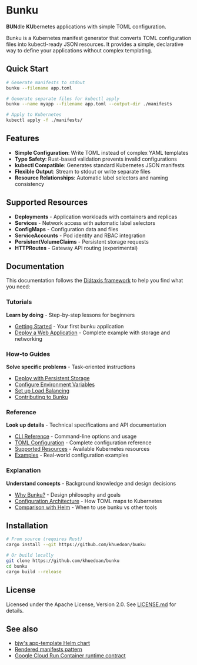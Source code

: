 # Bunku

**BUN**dle **KU**bernetes applications with simple TOML configuration.

Bunku is a Kubernetes manifest generator that converts TOML configuration files into
kubectl-ready JSON resources. It provides a simple, declarative way to define your
applications without complex templating.

## Quick Start

```bash
# Generate manifests to stdout
bunku --filename app.toml

# Generate separate files for kubectl apply
bunku --name myapp --filename app.toml --output-dir ./manifests

# Apply to Kubernetes
kubectl apply -f ./manifests/
```

## Features

- **Simple Configuration**: Write TOML instead of complex YAML templates
- **Type Safety**: Rust-based validation prevents invalid configurations
- **kubectl Compatible**: Generates standard Kubernetes JSON manifests
- **Flexible Output**: Stream to stdout or write separate files
- **Resource Relationships**: Automatic label selectors and naming consistency

## Supported Resources

- **Deployments** - Application workloads with containers and replicas
- **Services** - Network access with automatic label selectors
- **ConfigMaps** - Configuration data and files
- **ServiceAccounts** - Pod identity and RBAC integration
- **PersistentVolumeClaims** - Persistent storage requests
- **HTTPRoutes** - Gateway API routing (experimental)

## Documentation

This documentation follows the [Diátaxis framework](https://diataxis.fr/) to help
you find what you need:

### Tutorials

**Learn by doing** - Step-by-step lessons for beginners

- [Getting Started](tutorials/getting-started.md) - Your first bunku application
- [Deploy a Web Application](tutorials/deploy-web-application.md) - Complete
  example with storage and networking

### How-to Guides

**Solve specific problems** - Task-oriented instructions

- [Deploy with Persistent Storage](how-to-guides/deploy-with-storage.md)
- [Configure Environment Variables](how-to-guides/configure-environment.md)
- [Set up Load Balancing](how-to-guides/setup-load-balancing.md)
- [Contributing to Bunku](how-to-guides/contributing/)

### Reference

**Look up details** - Technical specifications and API documentation

- [CLI Reference](reference/cli.md) - Command-line options and usage
- [TOML Configuration](reference/toml-config.md) - Complete configuration reference
- [Supported Resources](reference/supported-resources.md) - Available Kubernetes
  resources
- [Examples](reference/examples.md) - Real-world configuration examples

### Explanation

**Understand concepts** - Background knowledge and design decisions

- [Why Bunku?](explanation/why-bunku.md) - Design philosophy and goals
- [Configuration Architecture](explanation/configuration-architecture.md) - How TOML
  maps to Kubernetes
- [Comparison with Helm](explanation/vs-helm.md) - When to use bunku vs other tools

## Installation

```bash
# From source (requires Rust)
cargo install --git https://github.com/khuedoan/bunku

# Or build locally
git clone https://github.com/khuedoan/bunku
cd bunku
cargo build --release
```

## License

Licensed under the Apache License, Version 2.0. See [LICENSE.md](../LICENSE.md)
for details.

## See also

- [bjw's app-template Helm chart](https://bjw-s-labs.github.io/helm-charts/docs/app-template)
- [Rendered manifests pattern](https://akuity.io/blog/the-rendered-manifests-pattern)
- [Google Cloud Run Container runtime contract](https://cloud.google.com/run/docs/container-contract)
